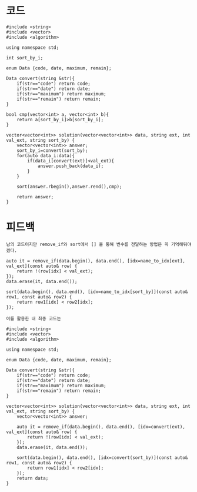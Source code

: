 # 코드

    #include <string>
    #include <vector>
    #include <algorithm>

    using namespace std;

    int sort_by_i;

    enum Data {code, date, maximum, remain};

    Data convert(string &str){
        if(str=="code") return code;
        if(str=="date") return date;
        if(str=="maximum") return maximum;
        if(str=="remain") return remain;
    }

    bool cmp(vector<int> a, vector<int> b){
        return a[sort_by_i]>b[sort_by_i];
    }

    vector<vector<int>> solution(vector<vector<int>> data, string ext, int val_ext, string sort_by) {
        vector<vector<int>> answer;
        sort_by_i=convert(sort_by);
        for(auto data_i:data){
            if(data_i[convert(ext)]<val_ext){
                answer.push_back(data_i);
            }
        }
        
        sort(answer.rbegin(),answer.rend(),cmp);
        
        return answer;
    }

# 피드백

    남의 코드이지만 remove_if와 sort에서 [] 을 통해 변수를 전달하는 방법은 꼭 기억해둬야겠다.

    auto it = remove_if(data.begin(), data.end(), [idx=name_to_idx[ext], val_ext](const auto& row) {
        return !(row[idx] < val_ext);
    });
    data.erase(it, data.end());

    sort(data.begin(), data.end(), [idx=name_to_idx[sort_by]](const auto& row1, const auto& row2) {
        return row1[idx] < row2[idx];
    });

    이를 활용한 내 최종 코드는

    #include <string>
    #include <vector>
    #include <algorithm>

    using namespace std;

    enum Data {code, date, maximum, remain};

    Data convert(string &str){
        if(str=="code") return code;
        if(str=="date") return date;
        if(str=="maximum") return maximum;
        if(str=="remain") return remain;
    }

    vector<vector<int>> solution(vector<vector<int>> data, string ext, int val_ext, string sort_by) {
        vector<vector<int>> answer;    

        auto it = remove_if(data.begin(), data.end(), [idx=convert(ext), val_ext](const auto& row) {
            return !(row[idx] < val_ext);
        });
        data.erase(it, data.end());

        sort(data.begin(), data.end(), [idx=convert(sort_by)](const auto& row1, const auto& row2) {
            return row1[idx] < row2[idx];
        });
        return data;
    }